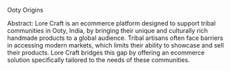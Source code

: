 Ooty Origins

Abstract:
Lore Craft is an ecommerce platform designed to support tribal communities in Ooty, India, by bringing their unique and culturally rich handmade products to a global audience. Tribal artisans often face barriers in accessing modern markets, which limits their ability to showcase and sell their products. Lore Craft bridges this gap by offering an ecommerce solution specifically tailored to the needs of these communities.
